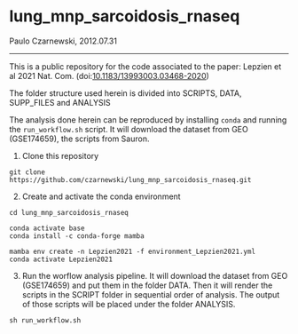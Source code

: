# lung_mnp_sarcoidosis_rnaseq
Paulo Czarnewski, 2012.07.31
***

This is a public repository for the code associated to the paper: Lepzien et al 2021 Nat. Com. (doi:[10.1183/13993003.03468-2020](10.1183/13993003.03468-2020))

The folder structure used herein is divided into SCRIPTS, DATA, SUPP_FILES and ANALYSIS


The analysis done herein can be reproduced by installing `conda` and running the `run_workflow.sh` script. It will download the dataset from GEO (GSE174659), the scripts from Sauron.


1. Clone this repository
```
git clone https://github.com/czarnewski/lung_mnp_sarcoidosis_rnaseq.git
```


2. Create and activate the conda environment
```
cd lung_mnp_sarcoidosis_rnaseq

conda activate base
conda install -c conda-forge mamba

mamba env create -n Lepzien2021 -f environment_Lepzien2021.yml
conda activate Lepzien2021
```


3. Run the worflow analysis pipeline. It will download the dataset from GEO (GSE174659) and put them in the folder DATA. Then it will render the scripts in the SCRIPT folder in sequential order of analysis. The output of those scripts will be placed under the folder ANALYSIS.
```
sh run_workflow.sh
```
